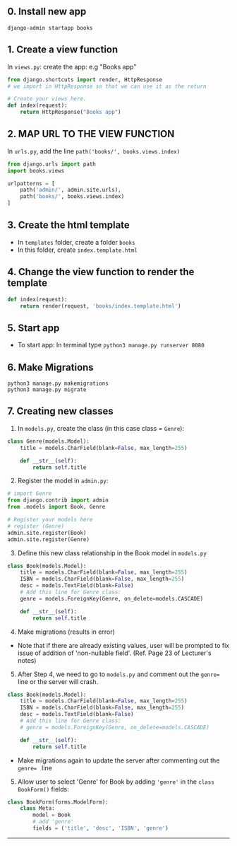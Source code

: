 ## 0. Install new app
`django-admin startapp books`

## 1. Create a view function

In `views.py`: create the app: e.g "Books app"
```python
from django.shortcuts import render, HttpResponse
# we import in HttpResponse so that we can use it as the return

# Create your views here.
def index(request):
    return HttpResponse("Books app")
```

## 2. MAP URL TO THE VIEW FUNCTION
In `urls.py`, add the line `path('books/', books.views.index)`
```python
from django.urls import path
import books.views

urlpatterns = [
    path('admin/', admin.site.urls),
    path('books/', books.views.index)
]
```

## 3. Create the html template
- In `templates` folder, create a folder `books`
- In this folder, create `index.template.html`

## 4. Change the view function to render the template
```python
def index(request):
    return render(request, 'books/index.template.html')
```

## 5. Start app
- To start app: In terminal type `python3 manage.py runserver 8080`

## 6. Make Migrations 
```
python3 manage.py makemigrations
python3 manage.py migrate
```

## 7. Creating new classes

1. In `models.py`, create the class (in this case class = `Genre`):
```python
class Genre(models.Model):
    title = models.CharField(blank=False, max_length=255)

    def __str__(self):
        return self.title
```

2. Register the model in `admin.py`:
```python
# import Genre
from django.contrib import admin
from .models import Book, Genre

# Register your models here
# register (Genre)
admin.site.register(Book)
admin.site.register(Genre)
```

3. Define this new class relationship in the Book model in `models.py`
```python
class Book(models.Model):
    title = models.CharField(blank=False, max_length=255)
    ISBN = models.CharField(blank=False, max_length=255)
    desc = models.TextField(blank=False)
    # Add this line for Genre class:
    genre = models.ForeignKey(Genre, on_delete=models.CASCADE)

    def __str__(self):
        return self.title
```

4. Make migrations (results in error)
- Note that if there are already existing values, user will be prompted to fix issue
of addition of 'non-nullable field'. (Ref. Page 23 of Lecturer's notes)

5. After Step 4, we need to go to `models.py` and comment out the `genre= ` line or the server will crash.
```python
class Book(models.Model):
    title = models.CharField(blank=False, max_length=255)
    ISBN = models.CharField(blank=False, max_length=255)
    desc = models.TextField(blank=False)
    # Add this line for Genre class:
    # genre = models.ForeignKey(Genre, on_delete=models.CASCADE)

    def __str__(self):
        return self.title
```
   - Make migrations again to update the server after commenting out the `genre= ` line

5. Allow user to select 'Genre' for Book by adding `'genre'` in the `class BookForm()` fields:
```python
class BookForm(forms.ModelForm):
    class Meta:
        model = Book
        # add 'genre'
        fields = ('title', 'desc', 'ISBN', 'genre')
```


---
